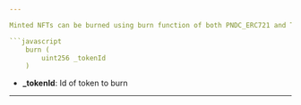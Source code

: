 ```yaml
---

Minted NFTs can be burned using burn function of both PNDC_ERC721 and TokenERC721 contract.

```javascript
    burn (
        uint256 _tokenId
    )

```

- **\_tokenId**: Id of token to burn

---
```

